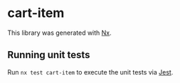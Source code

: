 # cart-item

This library was generated with [Nx](https://nx.dev).

## Running unit tests

Run `nx test cart-item` to execute the unit tests via [Jest](https://jestjs.io).
